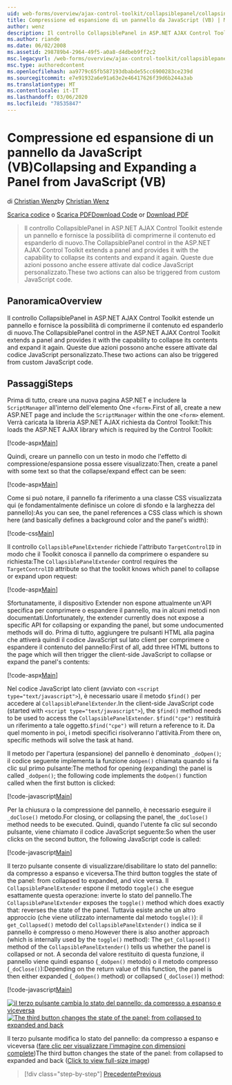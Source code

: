 ```yaml
---
uid: web-forms/overview/ajax-control-toolkit/collapsiblepanel/collapsing-and-expanding-a-panel-from-javascript-vb
title: Compressione ed espansione di un pannello da JavaScript (VB) | Microsoft Docs
author: wenz
description: Il controllo CollapsiblePanel in ASP.NET AJAX Control Toolkit estende un pannello e fornisce la funzionalità per comprimere il contenuto ed espanderlo...
ms.author: riande
ms.date: 06/02/2008
ms.assetid: 298789b4-2964-49f5-a0a8-d4dbeb9ff2c2
msc.legacyurl: /web-forms/overview/ajax-control-toolkit/collapsiblepanel/collapsing-and-expanding-a-panel-from-javascript-vb
msc.type: authoredcontent
ms.openlocfilehash: aa9779c65fb587193dbabde55cc6900283ce239d
ms.sourcegitcommit: e7e91932a6e91a63e2e46417626f39d6b244a3ab
ms.translationtype: MT
ms.contentlocale: it-IT
ms.lasthandoff: 03/06/2020
ms.locfileid: "78535847"
---
```

# <a name="collapsing-and-expanding-a-panel-from-javascript-vb"></a><span data-ttu-id="a8a2c-103">Compressione ed espansione di un pannello da JavaScript (VB)</span><span class="sxs-lookup"><span data-stu-id="a8a2c-103">Collapsing and Expanding a Panel from JavaScript (VB)</span></span>

<span data-ttu-id="a8a2c-104">di [Christian Wenz](https://github.com/wenz)</span><span class="sxs-lookup"><span data-stu-id="a8a2c-104">by [Christian Wenz](https://github.com/wenz)</span></span>

<span data-ttu-id="a8a2c-105">[Scarica codice](https://download.microsoft.com/download/8/a/a/8aab3c3e-de6f-463f-805c-5fda567eef6e/CollapsiblePanel1.vb.zip) o [Scarica PDF](https://download.microsoft.com/download/b/6/a/b6ae89ee-df69-4c87-9bfb-ad1eb2b23373/collapsiblepanel1VB.pdf)</span><span class="sxs-lookup"><span data-stu-id="a8a2c-105">[Download Code](https://download.microsoft.com/download/8/a/a/8aab3c3e-de6f-463f-805c-5fda567eef6e/CollapsiblePanel1.vb.zip) or [Download PDF](https://download.microsoft.com/download/b/6/a/b6ae89ee-df69-4c87-9bfb-ad1eb2b23373/collapsiblepanel1VB.pdf)</span></span>

> <span data-ttu-id="a8a2c-106">Il controllo CollapsiblePanel in ASP.NET AJAX Control Toolkit estende un pannello e fornisce la possibilità di comprimerne il contenuto ed espanderlo di nuovo.</span><span class="sxs-lookup"><span data-stu-id="a8a2c-106">The CollapsiblePanel control in the ASP.NET AJAX Control Toolkit extends a panel and provides it with the capability to collapse its contents and expand it again.</span></span> <span data-ttu-id="a8a2c-107">Queste due azioni possono anche essere attivate dal codice JavaScript personalizzato.</span><span class="sxs-lookup"><span data-stu-id="a8a2c-107">These two actions can also be triggered from custom JavaScript code.</span></span>

## <a name="overview"></a><span data-ttu-id="a8a2c-108">Panoramica</span><span class="sxs-lookup"><span data-stu-id="a8a2c-108">Overview</span></span>

<span data-ttu-id="a8a2c-109">Il controllo CollapsiblePanel in ASP.NET AJAX Control Toolkit estende un pannello e fornisce la possibilità di comprimerne il contenuto ed espanderlo di nuovo.</span><span class="sxs-lookup"><span data-stu-id="a8a2c-109">The CollapsiblePanel control in the ASP.NET AJAX Control Toolkit extends a panel and provides it with the capability to collapse its contents and expand it again.</span></span> <span data-ttu-id="a8a2c-110">Queste due azioni possono anche essere attivate dal codice JavaScript personalizzato.</span><span class="sxs-lookup"><span data-stu-id="a8a2c-110">These two actions can also be triggered from custom JavaScript code.</span></span>

## <a name="steps"></a><span data-ttu-id="a8a2c-111">Passaggi</span><span class="sxs-lookup"><span data-stu-id="a8a2c-111">Steps</span></span>

<span data-ttu-id="a8a2c-112">Prima di tutto, creare una nuova pagina ASP.NET e includere la `ScriptManager` all'interno dell'elemento One `<form>`.</span><span class="sxs-lookup"><span data-stu-id="a8a2c-112">First of all, create a new ASP.NET page and include the `ScriptManager` within the one `<form>` element.</span></span> <span data-ttu-id="a8a2c-113">Verrà caricata la libreria ASP.NET AJAX richiesta da Control Toolkit:</span><span class="sxs-lookup"><span data-stu-id="a8a2c-113">This loads the ASP.NET AJAX library which is required by the Control Toolkit:</span></span>

[!code-aspx[Main](collapsing-and-expanding-a-panel-from-javascript-vb/samples/sample1.aspx)]

<span data-ttu-id="a8a2c-114">Quindi, creare un pannello con un testo in modo che l'effetto di compressione/espansione possa essere visualizzato:</span><span class="sxs-lookup"><span data-stu-id="a8a2c-114">Then, create a panel with some text so that the collapse/expand effect can be seen:</span></span>

[!code-aspx[Main](collapsing-and-expanding-a-panel-from-javascript-vb/samples/sample2.aspx)]

<span data-ttu-id="a8a2c-115">Come si può notare, il pannello fa riferimento a una classe CSS visualizzata qui (e fondamentalmente definisce un colore di sfondo e la larghezza del pannello):</span><span class="sxs-lookup"><span data-stu-id="a8a2c-115">As you can see, the panel references a CSS class which is shown here (and basically defines a background color and the panel's width):</span></span>

[!code-css[Main](collapsing-and-expanding-a-panel-from-javascript-vb/samples/sample3.css)]

<span data-ttu-id="a8a2c-116">Il controllo `CollapsiblePanelExtender` richiede l'attributo `TargetControlID` in modo che il Toolkit conosca il pannello da comprimere o espandere su richiesta:</span><span class="sxs-lookup"><span data-stu-id="a8a2c-116">The `CollapsiblePanelExtender` control requires the `TargetControlID` attribute so that the toolkit knows which panel to collapse or expand upon request:</span></span>

[!code-aspx[Main](collapsing-and-expanding-a-panel-from-javascript-vb/samples/sample4.aspx)]

<span data-ttu-id="a8a2c-117">Sfortunatamente, il dispositivo Extender non espone attualmente un'API specifica per comprimere o espandere il pannello, ma in alcuni metodi non documentati.</span><span class="sxs-lookup"><span data-stu-id="a8a2c-117">Unfortunately, the extender currently does not expose a specific API for collapsing or expanding the panel, but some undocumented methods will do.</span></span> <span data-ttu-id="a8a2c-118">Prima di tutto, aggiungere tre pulsanti HTML alla pagina che attiverà quindi il codice JavaScript sul lato client per comprimere o espandere il contenuto del pannello:</span><span class="sxs-lookup"><span data-stu-id="a8a2c-118">First of all, add three HTML buttons to the page which will then trigger the client-side JavaScript to collapse or expand the panel's contents:</span></span>

[!code-aspx[Main](collapsing-and-expanding-a-panel-from-javascript-vb/samples/sample5.aspx)]

<span data-ttu-id="a8a2c-119">Nel codice JavaScript lato client (avviato con `<script type="text/javascript">`), è necessario usare il metodo `$find()` per accedere al `CollapsiblePanelExtender`.</span><span class="sxs-lookup"><span data-stu-id="a8a2c-119">In the client-side JavaScript code (started with `<script type="text/javascript">`), the `$find()` method needs to be used to access the `CollapsiblePanelExtender`.</span></span> <span data-ttu-id="a8a2c-120">`$find("cpe")` restituirà un riferimento a tale oggetto.</span><span class="sxs-lookup"><span data-stu-id="a8a2c-120">`$find("cpe")` will return a reference to it.</span></span> <span data-ttu-id="a8a2c-121">Da quel momento in poi, i metodi specifici risolveranno l'attività.</span><span class="sxs-lookup"><span data-stu-id="a8a2c-121">From there on, specific methods will solve the task at hand.</span></span>

<span data-ttu-id="a8a2c-122">Il metodo per l'apertura (espansione) del pannello è denominato `_doOpen()`; il codice seguente implementa la funzione `doOpen()` chiamata quando si fa clic sul primo pulsante:</span><span class="sxs-lookup"><span data-stu-id="a8a2c-122">The method for opening (expanding) the panel is called `_doOpen()`; the following code implements the `doOpen()` function called when the first button is clicked:</span></span>

[!code-javascript[Main](collapsing-and-expanding-a-panel-from-javascript-vb/samples/sample6.js)]

<span data-ttu-id="a8a2c-123">Per la chiusura o la compressione del pannello, è necessario eseguire il `_doClose()` metodo.</span><span class="sxs-lookup"><span data-stu-id="a8a2c-123">For closing, or collapsing the panel, the `_doClose()` method needs to be executed.</span></span> <span data-ttu-id="a8a2c-124">Quindi, quando l'utente fa clic sul secondo pulsante, viene chiamato il codice JavaScript seguente:</span><span class="sxs-lookup"><span data-stu-id="a8a2c-124">So when the user clicks on the second button, the following JavaScript code is called:</span></span>

[!code-javascript[Main](collapsing-and-expanding-a-panel-from-javascript-vb/samples/sample7.js)]

<span data-ttu-id="a8a2c-125">Il terzo pulsante consente di visualizzare/disabilitare lo stato del pannello: da compresso a espanso e viceversa.</span><span class="sxs-lookup"><span data-stu-id="a8a2c-125">The third button toggles the state of the panel: from collapsed to expanded, and vice versa.</span></span> <span data-ttu-id="a8a2c-126">Il `CollapsiblePanelExtender` espone il metodo `toggle()` che esegue esattamente questa operazione: inverte lo stato del pannello.</span><span class="sxs-lookup"><span data-stu-id="a8a2c-126">The `CollapsiblePanelExtender` exposes the `toggle()` method which does exactly that: reverses the state of the panel.</span></span> <span data-ttu-id="a8a2c-127">Tuttavia esiste anche un altro approccio (che viene utilizzato internamente dal metodo `toggle()`): il `get_Collapsed()` metodo del `CollapsiblePanelExtender()` indica se il pannello è compresso o meno.</span><span class="sxs-lookup"><span data-stu-id="a8a2c-127">However there is also another approach (which is internally used by the `toggle()` method): The `get_Collapsed()` method of the `CollapsiblePanelExtender()` tells us whether the panel is collapsed or not.</span></span> <span data-ttu-id="a8a2c-128">A seconda del valore restituito di questa funzione, il pannello viene quindi espanso (`_doOpen()` metodo) o il metodo compresso (`_doClose()`):</span><span class="sxs-lookup"><span data-stu-id="a8a2c-128">Depending on the return value of this function, the panel is then either expanded (`_doOpen()` method) or collapsed (`_doClose()`) method:</span></span>

[!code-javascript[Main](collapsing-and-expanding-a-panel-from-javascript-vb/samples/sample8.js)]

<span data-ttu-id="a8a2c-129">[![il terzo pulsante cambia lo stato del pannello: da compresso a espanso e viceversa](collapsing-and-expanding-a-panel-from-javascript-vb/_static/image2.png)](collapsing-and-expanding-a-panel-from-javascript-vb/_static/image1.png)</span><span class="sxs-lookup"><span data-stu-id="a8a2c-129">[![The third button changes the state of the panel: from collapsed to expanded and back](collapsing-and-expanding-a-panel-from-javascript-vb/_static/image2.png)](collapsing-and-expanding-a-panel-from-javascript-vb/_static/image1.png)</span></span>

<span data-ttu-id="a8a2c-130">Il terzo pulsante modifica lo stato del pannello: da compresso a espanso e viceversa ([fare clic per visualizzare l'immagine con dimensioni complete](collapsing-and-expanding-a-panel-from-javascript-vb/_static/image3.png))</span><span class="sxs-lookup"><span data-stu-id="a8a2c-130">The third button changes the state of the panel: from collapsed to expanded and back ([Click to view full-size image](collapsing-and-expanding-a-panel-from-javascript-vb/_static/image3.png))</span></span>

> [!div class="step-by-step"]
> [<span data-ttu-id="a8a2c-131">Precedente</span><span class="sxs-lookup"><span data-stu-id="a8a2c-131">Previous</span></span>](collapsing-and-expanding-a-panel-from-javascript-cs.md)
